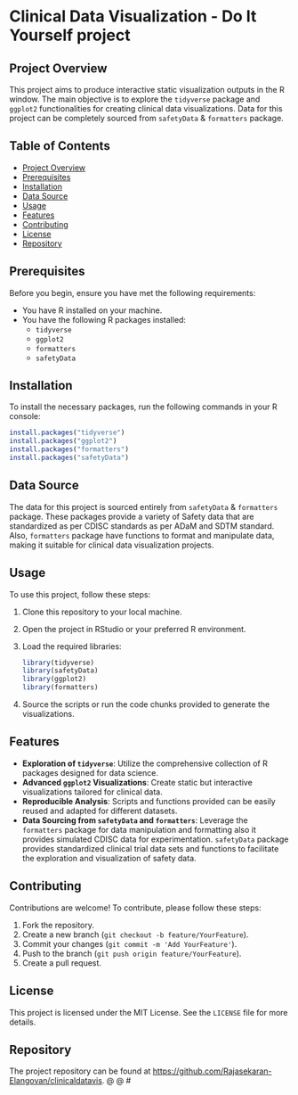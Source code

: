 # Clinical Data Visualization - Do It Yourself project

## Project Overview

This project aims to produce interactive static visualization outputs in the R window. The main objective is to explore the `tidyverse` package and `ggplot2` functionalities for creating clinical data visualizations. Data for this project can be completely sourced from `safetyData` & `formatters` package.

## Table of Contents
- [Project Overview](#project-overview)
- [Prerequisites](#prerequisites)
- [Installation](#installation)
- [Data Source](#data-source)
- [Usage](#usage)
- [Features](#features)
- [Contributing](#contributing)
- [License](#license)
- [Repository](#repository)

## Prerequisites

Before you begin, ensure you have met the following requirements:
- You have R installed on your machine.
- You have the following R packages installed:
  - `tidyverse`
  - `ggplot2`
  - `formatters`
  - `safetyData`

## Installation

To install the necessary packages, run the following commands in your R console:

```R
install.packages("tidyverse")
install.packages("ggplot2")
install.packages("formatters")
install.packages("safetyData")
```

## Data Source

The data for this project is sourced entirely from `safetyData` & `formatters` package. These packages provide a variety of Safety data that are standardized as per CDISC standards as per ADaM and SDTM standard. Also, `formatters` package have functions to format and manipulate data, making it suitable for clinical data visualization projects.

## Usage

To use this project, follow these steps:

1. Clone this repository to your local machine.
2. Open the project in RStudio or your preferred R environment.
3. Load the required libraries:

    ```R
    library(tidyverse)
    library(safetyData)
    library(ggplot2)
    library(formatters)
    ```

4. Source the scripts or run the code chunks provided to generate the visualizations.

## Features

- **Exploration of `tidyverse`**: Utilize the comprehensive collection of R packages designed for data science.
- **Advanced `ggplot2` Visualizations**: Create static but interactive visualizations tailored for clinical data.
- **Reproducible Analysis**: Scripts and functions provided can be easily reused and adapted for different datasets.
- **Data Sourcing from `safetyData` and `formatters`**: Leverage the `formatters` package for data manipulation and formatting also it provides simulated CDISC data for experimentation. `safetyData` package provides standardized clinical trial data sets and functions to facilitate the exploration and visualization of safety data. 

## Contributing

Contributions are welcome! To contribute, please follow these steps:

1. Fork the repository.
2. Create a new branch (`git checkout -b feature/YourFeature`).
3. Commit your changes (`git commit -m 'Add YourFeature'`).
4. Push to the branch (`git push origin feature/YourFeature`).
5. Create a pull request.

## License

This project is licensed under the MIT License. See the `LICENSE` file for more details.

## Repository
The project repository can be found at https://github.com/Rajasekaran-Elangovan/clinicaldatavis. @ @ #
